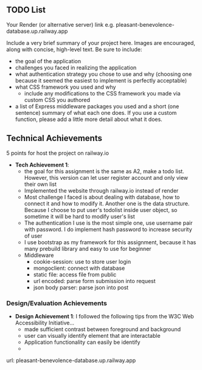 

## TODO List

Your Render (or alternative server) link e.g. 
pleasant-benevolence-database.up.railway.app



Include a very brief summary of your project here. Images are encouraged, along with concise, high-level text. Be sure to include:

- the goal of the application
- challenges you faced in realizing the application
- what authentication strategy you chose to use and why (choosing one because it seemed the easiest to implement is perfectly acceptable)
- what CSS framework you used and why
  - include any modifications to the CSS framework you made via custom CSS you authored
- a list of Express middleware packages you used and a short (one sentence) summary of what each one does. If you use a custom function, please add a little more detail about what it does.

## Technical Achievements
5 points for host the project on railway.io
- **Tech Achievement 1**: 
  - the goal for this assignment is the same as A2, make a todo list. However, this version can let user register account and only view their own list
  - Implemented the website through railway.io instead of render
  - Most challenge I faced is about dealing with database, how to connect it and how to modify it. Another one is the data structure. Because I choose to put user's todolist inside user object, so sometime it will be hard to modify user's list
  - The authentication I use is the most simple one, use username pair with password. I do implement hash password to increase security of user
  - I use bootstrap as my framework for this assignment, because it has many prebuild library and easy to use for beginner
  - Middleware
    - cookie-session: use to store user login
    - mongoclient: connect with database
    - static file: access file from public
    - url encoded: parse form submission into request
    - json body parser: parse json into post

### Design/Evaluation Achievements
- **Design Achievement 1**: I followed the following tips from the W3C Web Accessibility Initiative...
  - made sufficient contrast between foreground and background
  - user can visually identify element that are interactable
  - Application functionality can easily be identify
  - 

url: pleasant-benevolence-database.up.railway.app
